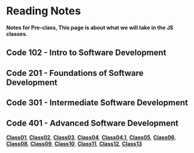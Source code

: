 # Reading Notes

**Notes for Pre-class, This page is about what we will take in the JS classes.**

## Code 102 - Intro to Software Development
## Code 201 - Foundations of Software Development
## Code 301 - Intermediate Software Development
## Code 401 - Advanced Software Development

**[Class01](Class01.md)**,
**[Class02](Class02.md)**,
**[Class03](Class03.md)**,
**[Class04](Class04.md)**,
**[Class04.1](Class4,1.md)**,
**[Class05](Class05.md)**,
**[Class06](Class06.md)**,
**[Class08](Class08.md)**,
**[Class09](Class09.md)**,
**[Class10](Class10.md)**,
**[Class11](Class11.md)**,
**[Class12](Class12.md)**,
**[Class13](Class13.md)**

